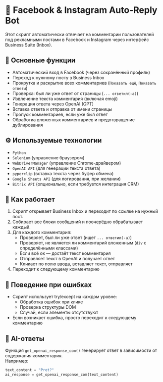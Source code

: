 # 🤖 Facebook & Instagram Auto-Reply Bot

Этот скрипт автоматически отвечает на комментарии пользователей под рекламными постами в Facebook и Instagram через интерфейс Business Suite (Inbox).

## 📌 Основные функции

- Автоматический вход в Facebook (через сохранённый профиль)
- Переход к нужному посту в Business Inbox
- Прокрутка и раскрытие всех комментариев (`Показать ещё`, `Показать ответы`)
- Проверка: был ли уже ответ от страницы (`... ответил(-а)`)
- Извлечение текста комментария (включая emoji)
- Генерация ответа через OpenAI (GPT)
- Вставка ответа и отправка от имени страницы
- Пропуск комментариев, если уже был ответ
- Обработка вложенных комментариев и предотвращение дублирования

## ⚙️ Используемые технологии

- `Python`
- `Selenium` (управление браузером)
- `WebDriverManager` (управление Chrome-драйвером)
- `OpenAI API` (для генерации текста ответа)
- `pyperclip` (вставка текста через буфер обмена)
- `Google Sheets API` (для логирования, при желании)
- `Bitrix API` (опционально, если требуется интеграция CRM)

## 🚀 Как работает

1. Скрипт открывает Business Inbox и переходит по ссылке на нужный пост.
2. Собирает все блоки сообщений и поочерёдно обрабатывает каждый.
3. Для каждого комментария:
   - Проверяет, был ли уже ответ (ищет `... ответил(-а)`)
   - Проверяет, не является ли комментарий вложенным (`div` с определёнными классами)
   - Если всё ок — достаёт текст комментария
   - Отправляет текст в OpenAI и получает ответ
   - Кликает по полю ввода, вставляет текст, отправляет
4. Переходит к следующему комментарию

## 🔁 Поведение при ошибках

- Скрипт использует try/except на каждом уровне:
  - Обработка ошибок при клике
  - Проверка структуры DOM
  - Случай, если элементы отсутствуют
- Если возникает ошибка, просто переходит к следующему комментарию

## 🧠 AI-ответы

Функция `get_openai_response_com()` генерирует ответ в зависимости от содержания комментария.  
Например:
```python
text_content = "Pret?"
ai_response = get_openai_response_com(text_content)
